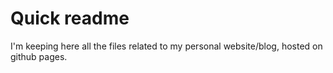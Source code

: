 # Quick readme
I'm keeping here all the files related to my personal website/blog, hosted on github pages.
